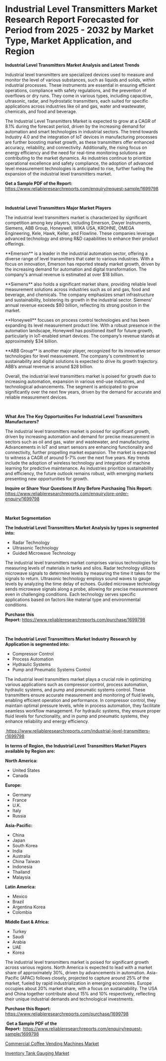 <p><h1>Industrial Level Transmitters Market Research Report Forecasted for Period from 2025 -  2032 by Market Type, Market Application, and Region</h1></p><p><strong>Industrial Level Transmitters Market Analysis and Latest Trends</strong></p>
<p><p>Industrial level transmitters are specialized devices used to measure and monitor the level of various substances, such as liquids and solids, within industrial processes. These instruments are essential in ensuring efficient operations, compliance with safety regulations, and the prevention of overflows or dry runs. They come in various types, including capacitive, ultrasonic, radar, and hydrostatic transmitters, each suited for specific applications across industries like oil and gas, water and wastewater, chemicals, and food and beverage.</p><p>The Industrial Level Transmitters Market is expected to grow at a CAGR of 8.1% during the forecast period, driven by the increasing demand for automation and smart technologies in industrial sectors. The trend towards Industry 4.0 and the integration of IoT devices in manufacturing processes are further boosting market growth, as these transmitters offer enhanced accuracy, reliability, and connectivity. Additionally, the rising focus on energy efficiency and the need for real-time monitoring solutions are contributing to the market dynamics. As industries continue to prioritize operational excellence and safety compliance, the adoption of advanced level measurement technologies is anticipated to rise, further fueling the expansion of the industrial level transmitters market.</p></p>
<p><strong>Get a Sample PDF of the Report:&nbsp;</strong> <a href="https://www.reliableresearchreports.com/enquiry/request-sample/1699798?utm_campaign=3543&utm_medium=2&utm_source=Github&utm_content=ia&utm_term=27032025&utm_id=industrial-level-transmitters">https://www.reliableresearchreports.com/enquiry/request-sample/1699798</a></p>
<p>&nbsp;</p>
<p><strong>Industrial Level Transmitters Major Market Players</strong></p>
<p><p>The industrial level transmitters market is characterized by significant competition among key players, including Emerson, Dwyer Instruments, Siemens, ABB Group, Honeywell, WIKA USA, KROHNE, OMEGA Engineering, Kele, Hawk, Keller, and Flowline. These companies leverage advanced technology and strong R&D capabilities to enhance their product offerings.</p><p>**Emerson** is a leader in the industrial automation sector, offering a diverse range of level transmitters that cater to various industries. With a focus on innovation, Emerson has reported steady market growth, driven by the increasing demand for automation and digital transformation. The company's annual revenue is estimated at over $18 billion.</p><p>**Siemens** also holds a significant market share, providing reliable level measurement solutions across industries such as oil and gas, food and beverage, and chemicals. The company emphasizes smart infrastructure and sustainability, bolstering its growth in the industrial sector. Siemens' annual revenue exceeds $80 billion, reflecting its strong position in the market.</p><p>**Honeywell** focuses on process control technologies and has been expanding its level measurement product line. With a robust presence in the automation landscape, Honeywell has positioned itself for future growth, particularly in IoT-enabled smart devices. The company’s revenue stands at approximately $34 billion.</p><p>**ABB Group** is another major player, recognized for its innovative sensor technologies for level measurement. The company's commitment to sustainability and digital solutions is expected to drive its growth trajectory. ABB’s annual revenue is around $28 billion.</p><p>Overall, the industrial level transmitters market is poised for growth due to increasing automation, expansion in various end-use industries, and technological advancements. The segment is anticipated to grow significantly over the next few years, driven by the demand for accurate and reliable measurement devices.</p></p>
<p>&nbsp;</p>
<p><strong>What Are The Key Opportunities For Industrial Level Transmitters Manufacturers?</strong></p>
<p><p>The industrial level transmitters market is poised for significant growth, driven by increasing automation and demand for precise measurement in sectors such as oil and gas, water and wastewater, and manufacturing. Advancements in IoT and smart sensors are enhancing functionality and connectivity, further propelling market expansion. The market is expected to witness a CAGR of around 5-7% over the next five years. Key trends include the adoption of wireless technology and integration of machine learning for predictive maintenance. As industries prioritize sustainability and efficiency, the future outlook remains robust, with emerging markets presenting new opportunities for growth.</p></p>
<p><strong>Inquire or Share Your Questions If Any Before Purchasing This Report:</strong> <a href="https://www.reliableresearchreports.com/enquiry/pre-order-enquiry/1699798?utm_campaign=3543&utm_medium=2&utm_source=Github&utm_content=ia&utm_term=27032025&utm_id=industrial-level-transmitters">https://www.reliableresearchreports.com/enquiry/pre-order-enquiry/1699798</a></p>
<p>&nbsp;</p>
<p><strong>Market Segmentation</strong></p>
<p><strong>The Industrial Level Transmitters Market Analysis by types is segmented into:</strong></p>
<p><ul><li>Radar Technology</li><li>Ultrasonic Technology</li><li>Guided Microwave Technology</li></ul></p>
<p><p>The industrial level transmitters market comprises various technologies for measuring levels of materials in tanks and silos. Radar technology utilizes microwave signals to determine levels by measuring the time it takes for the signals to return. Ultrasonic technology employs sound waves to gauge levels by analyzing the time delay of echoes. Guided microwave technology sends microwave signals along a probe, allowing for precise measurement even in challenging conditions. Each technology serves specific applications based on factors like material type and environmental conditions.</p></p>
<p><strong>Purchase this Report:&nbsp;</strong><a href="https://www.reliableresearchreports.com/purchase/1699798?utm_campaign=3543&utm_medium=2&utm_source=Github&utm_content=ia&utm_term=27032025&utm_id=industrial-level-transmitters">https://www.reliableresearchreports.com/purchase/1699798</a></p>
<p>&nbsp;</p>
<p><strong>The Industrial Level Transmitters Market Industry Research by Application is segmented into:</strong></p>
<p><ul><li>Compressor Control</li><li>Process Automation</li><li>Hydraulic Systems</li><li>Pump and Pneumatic Systems Control</li></ul></p>
<p><p>The industrial level transmitters market plays a crucial role in optimizing various applications such as compressor control, process automation, hydraulic systems, and pump and pneumatic systems control. These transmitters ensure accurate measurement and monitoring of fluid levels, enabling efficient operation and performance. In compressor control, they maintain optimal pressure levels, while in process automation, they facilitate seamless workflow management. For hydraulic systems, they ensure proper fluid levels for functionality, and in pump and pneumatic systems, they enhance reliability and energy efficiency.</p></p>
<p><a href="https://www.reliableresearchreports.com/industrial-level-transmitters-r1699798?utm_campaign=3543&utm_medium=2&utm_source=Github&utm_content=ia&utm_term=27032025&utm_id=industrial-level-transmitters">&nbsp;https://www.reliableresearchreports.com/industrial-level-transmitters-r1699798</a></p>
<p><strong>In terms of Region, the Industrial Level Transmitters Market Players available by Region are:</strong></p>
<p>
    <p> <strong> North America: </strong>
        <ul>
            <li>United States</li>
            <li>Canada</li>
        </ul>
        </p> 
    <p> <strong> Europe: </strong>
        <ul>
            <li>Germany</li>
            <li>France</li>
            <li>U.K.</li>
            <li>Italy</li>
            <li>Russia</li>
        </ul>
        </p> 
    <p> <strong> Asia-Pacific: </strong>
        <ul>
            <li>China</li>
            <li>Japan</li>
            <li>South Korea</li>
            <li>India</li>
            <li>Australia</li>
            <li>China Taiwan</li>
            <li>Indonesia</li>
            <li>Thailand</li>
            <li>Malaysia</li>
        </ul>
        </p> 
    <p> <strong> Latin America: </strong>
        <ul>
            <li>Mexico</li>
            <li>Brazil</li>
            <li>Argentina Korea</li>
            <li>Colombia</li>
        </ul>
        </p> 
    <p> <strong> Middle East & Africa: </strong>
        <ul>
            <li>Turkey</li>
            <li>Saudi</li>
            <li>Arabia</li>
            <li>UAE</li>
            <li>Korea</li>
        </ul>
    </p>
    </p>
<p><p>The industrial level transmitters market is poised for significant growth across various regions. North America is expected to lead with a market share of approximately 30%, driven by advancements in automation. Asia-Pacific (APAC) follows closely, projected to capture around 25% of the market, fueled by rapid industrialization in emerging economies. Europe occupies about 20% market share, with a focus on sustainability. The USA and China together contribute about 15% and 10% respectively, reflecting their unique industrial demands and technological investments.</p></p>
<p><strong>Purchase this Report: </strong><a href="https://www.reliableresearchreports.com/purchase/1699798?utm_campaign=3543&utm_medium=2&utm_source=Github&utm_content=ia&utm_term=27032025&utm_id=industrial-level-transmitters">https://www.reliableresearchreports.com/purchase/1699798</a></p>
<p>&nbsp;<strong>Get a Sample PDF of the Report:&nbsp;&nbsp;</strong><a href="https://www.reliableresearchreports.com/enquiry/request-sample/1699798?utm_campaign=3543&utm_medium=2&utm_source=Github&utm_content=ia&utm_term=27032025&utm_id=industrial-level-transmitters">https://www.reliableresearchreports.com/enquiry/request-sample/1699798</a></p>
<p><strong></strong></p>
<p><p><a href="https://www.linkedin.com/pulse/competitive-intelligence-commercial-coffee-vending-machines-higwf?utm_campaign=3543&utm_medium=2&utm_source=Github&utm_content=ia&utm_term=27032025&utm_id=industrial-level-transmitters">Commercial Coffee Vending Machines Market</a></p><p><a href="https://github.com/ajayanhaizan/Market-Research-Report-List-1/blob/main/inventory-tank-gauging-market.md?utm_campaign=3543&utm_medium=2&utm_source=Github&utm_content=ia&utm_term=27032025&utm_id=industrial-level-transmitters">Inventory Tank Gauging Market</a></p></p>
